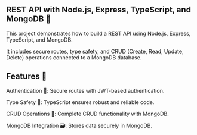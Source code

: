 ##  REST API with Node.js, Express, TypeScript, and MongoDB 🚀

This project demonstrates how to build a REST API using Node.js, Express, TypeScript, and MongoDB. 

It includes secure routes, type safety, and CRUD (Create, Read, Update, Delete) operations connected to a MongoDB database.

##  Features 🌟
Authentication 🔐: Secure routes with JWT-based authentication.

Type Safety 🦾: TypeScript ensures robust and reliable code.

CRUD Operations 📄: Complete CRUD functionality with MongoDB.

MongoDB Integration 🗃: Stores data securely in MongoDB.
